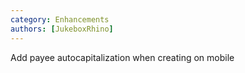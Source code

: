 ```yaml
---
category: Enhancements
authors: [JukeboxRhino]
---
```


Add payee autocapitalization when creating on mobile
